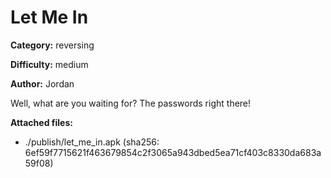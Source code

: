 # Let Me In

**Category:** reversing

**Difficulty:** medium

**Author:** Jordan

Well, what are you waiting for? The passwords right there!

**Attached files:**
- ./publish/let_me_in.apk (sha256: 6ef59f7715621f463679854c2f3065a943dbed5ea71cf403c8330da683a59f08)
